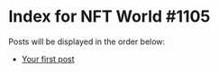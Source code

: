 # Index for NFT World #1105
Posts will be displayed in the order below:

- [Your first post](./001-first.md)

